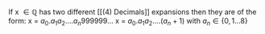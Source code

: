 If x $\in \mathbb{Q}$ has two different [[(4) Decimals]] expansions then they are of the form:
	x = $a_0.a_1a_2....a_n999999...$
	x = $a_0.a_1a_2....(a_n +1)$  with $a_n \in \{0,1...8\}$
	